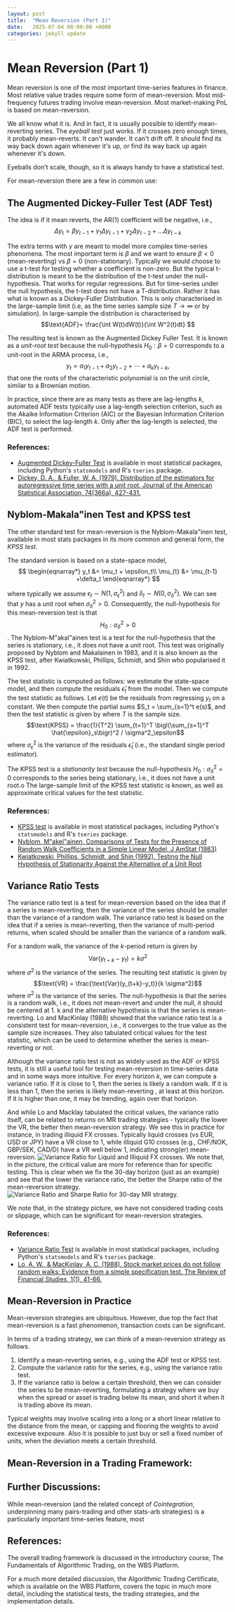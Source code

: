 ```yaml
---
layout: post
title:  "Mean Reversion (Part 1)"
date:   2025-07-04 00:00:00 +0000
categories: jekyll update
---
```


# Mean Reversion (Part 1)

Mean reversion is one of the most important time-series features in finance. Most relative value trades require some form of mean-reversion. 
Most mid-frequency futures trading involve mean-reversion. Most market-making PnL is based on mean-reversion.

We all know what it is. And in fact, it is usually possible to identify mean-reverting series. The _eyeball test_ just works. 
If it crosses zero enough times, it probably mean-reverts. It can't wander. It can't drift off. It should find its way back down
again whenever it's up, or find its way back up again whenever it's down.

Eyeballs don't scale, though, so it is always handy to have a statistical test.

For mean-reversion there are a few in common use:

## The Augmented Dickey-Fuller Test (ADF Test)

The idea is if it mean reverts, the AR(1) coefficient will be negative, i.e., 
$$ \Delta y_t = \beta y_{t-1} + \gamma_1 \Delta y_{t-1} + \gamma_2  \Delta y_{t-2} + \ldots \Delta y_{t-k}$$

The extra terms with $\gamma$ are meant to model more complex time-series phenomena. The most important term is $\beta$ and we want to
ensure $\beta<0$ (mean-reverting) vs $\beta=0$ (non-stationary). Typically we would choose to use a t-test for testing whether a coefficient is non-zero.
But the typical t-distribution is meant to be the distribution of the t-test under the null-hypothesis. That works for regular regressions. But for time-series
under the null hypothesis, the t-test does not have a T-distribution. Rather it has what is known as a Dickey-Fuller Distribution. This is only characterised in the large-sample limit (i.e, as 
the time series sample size $T\rightarrow\infty$ or by simulation). In large-sample the distribution is characterised by 
$$\text{ADF}= \frac{\int W(t)dW(t)}{\int W^2(t)dt} $$


The resulting test is known as the Augmented Dickey Fuller Test. It is known as a _unit-root test_ because the null-hypothesis $H_0: \beta=0$ corresponds to  a unit-root in the ARMA process, i.e.,
$$y_t = a_1  y_{t-1} +a_2 y_{t-2} + \cdots + a_k y_{t-k},$$ 
that one the roots of the characteristic polynomial is on the unit circle, similar to a Brownian motion.
 
In practice, since there are as many tests as there are lag-lengths $k$, automated ADF tests typically use a lag-length selection criterion, 
such as the Akaike Information Criterion (AIC) or the Bayesian Information Criterion (BIC), to select the lag-length $k$.
Only after the lag-length is selected, the ADF test is performed.

### References:
* [Augmented Dickey-Fuller Test](https://en.wikipedia.org/wiki/Augmented_Dickey%E2%80%93Fuller_test) is available in most statistical packages, including Python's `statsmodels` and R's `tseries` package.
* [Dickey, D. A., & Fuller, W. A. (1979). Distribution of the estimators for autoregressive time series with a unit root. Journal of the American Statistical Association, 74(366a), 427-431.](https://www.jstor.org/stable/2286348)


## Nyblom-Makala\"inen Test and KPSS test

The other standard test for mean-reversion is the Nyblom-Makala\"inen test, available in most stats packages in its more common and general form, the _KPSS test_. 

The standard version is based on a state-space model, 
$$
\begin{eqnarray*}
y_t &= \mu_t + \epsilon_t\\
\mu_{t} &= \mu_{t-1} +\delta_t
\end{eqnarray*}
$$

where typically we assume $\epsilon_t\sim N(1,\sigma_\epsilon^2)$ and $\delta_t\sim N(0,\sigma_\delta^2)$. 
We can see that $y$ has a unit root when $\sigma^2_\delta>0$. Consequently, the null-hypothesis for this mean-reversion test is that
$$H_0: \sigma^2_\delta>0$$. The Nyblom-M\"akal\"ainen test is a test for the null-hypothesis that the series is stationary, i.e., it does not have a unit root.
This test was originally proposed by Nyblom and Makalainen in 1983, and it is also known as the KPSS test, after Kwiatkowski, Phillips, Schmidt, and Shin who popularised it in 1992.

The test statistic is computed as follows: we estimate the state-space model, and then compute the residuals $\hat{\epsilon}_t$ from the model.
Then we compute the test statistic as follows. Let $e(t)$ be the residuals from regressing $y_t$ on a constant.
We then compute the partial sums $S_t = \sum_{s=1}^t e(s)$, and then the test statistic is given by
where $T$ is the sample size.
$$\text{KPSS} = \frac{1}{T^2} \sum_{t=1}^T \bigl(\sum_{s=1}^T \hat{\epsilon}_s\bigr)^2 / \sigma^2_\epsilon$$
where $\sigma^2_\epsilon$ is the variance of the residuals $\hat{\epsilon}_t$ (i.e., the standard single period estimator).

The KPSS test is a _stationarity test_ because the null-hypothesis $H_0: \sigma^2_\delta=0$ corresponds to the series being stationary, i.e., it does not have a unit root.o
The large-sample limit of the KPSS test statistic is known, as well as approximate critical values for the test statistic.

### References:
* [KPSS test](https://en.wikipedia.org/wiki/KPSS_test) is available in most statistical packages, including Python's `statsmodels` and R's `tseries` package.
* [Nyblom, M\"akel\"ainen, Comparisons of Tests for the Presence of Random Walk Coefficients in a Simple Linear Model, J AmStat (1983)](https://core.ac.uk/download/pdf/193347977.pdf)
* [Kwiatkowski, Phillips, Schmidt, and Shin (1992), Testing the Null Hypothesis of Stationarity Against the Alternative of a Unit Root](https://www.jstor.org/stable/2290110) 


## Variance Ratio Tests
The variance ratio test is a test for mean-reversion based on the idea that if a series is mean-reverting, then the variance of the series should be smaller than the variance of a random walk.
The variance ratio test is based on the idea that if a series is mean-reverting, then the variance of multi-period returns, when scaled should be smaller than the variance of a random walk.

For a random walk, the variance of the $k$-period return is given by
$$\text{Var}(y_{t+k}-y_t) = k \sigma^2$$
where $\sigma^2$ is the variance of the series.
The resulting test statistic is given by
$$\text{VR} = \frac{\text{Var}(y_{t+k}-y_t)}{k \sigma^2}$$
where $\sigma^2$ is the variance of the series. The null-hypothesis is that the series is a random walk, i.e., it does not mean-revert and under the null, it should be centered at 1. 
k
and the alternative hypothesis is that the series is mean-reverting. Lo and MacKinlay (1988) showed that the variance ratio test is a consistent test for mean-reversion, i.e.,
it converges to the true value as the sample size increases. They also tabulated critical values for the test statistic, which can be used to determine whether the series is mean-reverting or not.

Although the variance ratio test is not as widely used as the ADF or KPSS tests, it is still a useful tool for testing mean-reversion in time-series data and in some ways more intuitive.
For every horizon $k$, we can compute a variance ratio. If it is close to 1, then the series is likely a random walk. If it is less than 1, then the series is likely mean-reverting , at least at this horizon.
If it is higher than one, it may be trending, again over that horizon.  



And while Lo and Macklay tabulated the critical values,
the variance ratio itself, can be related to returns on MR trading strategies - typically the lower the VR, the better then mean-reversion strategy.
We see this in practice for instance, in trading illiquid FX crosses. Typically liquid crosses (vs EUR, USD or JPY) have a VR close to 1, 
while illiquid G10 crosses (e.g., CHF/NOK, GBP/SEK, CAD/D)  have a VR well below 1, indicating strong(er) mean-reversion.
![Variance Ratio for Liquid and Illiquid FX crosses](/images/VR_and_MR_total.png). We note that, in the picture, the critical value are more for reference than for specific testing. This is clear 
when we fix the 30-day horizon (just as an example) and see that the lower the variance ratio, the better the Sharpe ratio of the mean-reversion strategy. 
![Variance Ratio and Sharpe Ratio for 30-day MR strategy](/images/VR_and_MR.png).

We note that, in the strategy picture, we have not considered trading costs or slippage, which can be significant for mean-reversion strategies. 

### References:
* [Variance Ratio Test](https://en.wikipedia.org/wiki/Variance_ratio_test) is available in most statistical packages, including Python's `statsmodels` and R's `tseries` package.
* [Lo, A. W., & MacKinlay, A. C. (1988). Stock market prices do not follow random walks: Evidence from a simple specification test. The Review of Financial Studies, 1(1), 41-66.](https://www.jstor.org/stable/2961990)


## Mean-Reversion in Practice

Mean-reversion strategies are ubiquitous. However, due top the fact that mean-reversion is a fast phenomenon, 
transaction costs can be significant. 

In terms of a trading strategy, we can think of a mean-reversion strategy as follows.
1. Identify a mean-reverting series, e.g., using the ADF test or KPSS test.
2. Compute the variance ratio for the series, e.g., using the variance ratio test.
3. If the variance ratio is below a certain threshold, then we can consider the series to be mean-reverting, 
formulating a strategy where we buy when the spread or asset is trading below its mean, and short it when it is trading above its mean.

Typical weights may involve scaling into a long or a short linear relative to the distance from the mean,
or capping and flooring the weights to avoid excessive exposure. Also it is possible to just buy or sell a fixed number of units,
when the deviation meets a certain threshold.

## Mean-Reversion in a Trading Framework:




## Further Discussions:
While mean-reversion (and the related concept of _Cointegration_, underpinning many pairs-trading and other stats-arb strategies)
is a particularly important time-series feature, most 


## References:

The overall trading framework is discussed in the introductory course, The Fundamentals of Algorithmic Trading, on the WBS Platform.

For a much more detailed discussion, the Algorithmic Trading Certificate, which is available on the WBS Platform, covers the topic in much more detail, 
including the statistical tests, the trading strategies, and the implementation details.
